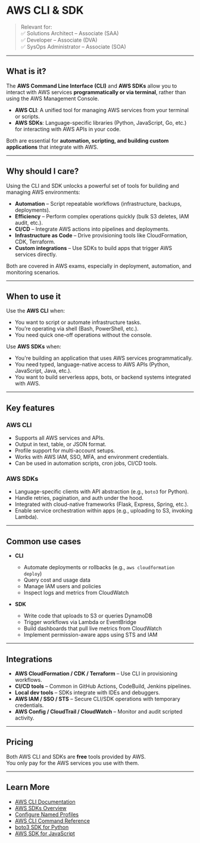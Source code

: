 # AWS CLI & SDK

> Relevant for:  
> ✅ Solutions Architect – Associate (SAA)  
> ✅ Developer – Associate (DVA)  
> ✅ SysOps Administrator – Associate (SOA)

---

## What is it?

The **AWS Command Line Interface (CLI)** and **AWS SDKs** allow you to interact with AWS services **programmatically or via terminal**, rather than using the AWS Management Console.

- **AWS CLI**: A unified tool for managing AWS services from your terminal or scripts.
- **AWS SDKs**: Language-specific libraries (Python, JavaScript, Go, etc.) for interacting with AWS APIs in your code.

Both are essential for **automation, scripting, and building custom applications** that integrate with AWS.

---

## Why should I care?

Using the CLI and SDK unlocks a powerful set of tools for building and managing AWS environments:

- **Automation** – Script repeatable workflows (infrastructure, backups, deployments).
- **Efficiency** – Perform complex operations quickly (bulk S3 deletes, IAM audit, etc.).
- **CI/CD** – Integrate AWS actions into pipelines and deployments.
- **Infrastructure as Code** – Drive provisioning tools like CloudFormation, CDK, Terraform.
- **Custom integrations** – Use SDKs to build apps that trigger AWS services directly.

Both are covered in AWS exams, especially in deployment, automation, and monitoring scenarios.

---

## When to use it

Use the **AWS CLI** when:

- You want to script or automate infrastructure tasks.
- You’re operating via shell (Bash, PowerShell, etc.).
- You need quick one-off operations without the console.

Use **AWS SDKs** when:

- You're building an application that uses AWS services programmatically.
- You need typed, language-native access to AWS APIs (Python, JavaScript, Java, etc.).
- You want to build serverless apps, bots, or backend systems integrated with AWS.

---

## Key features

### AWS CLI
- Supports all AWS services and APIs.
- Output in text, table, or JSON format.
- Profile support for multi-account setups.
- Works with AWS IAM, SSO, MFA, and environment credentials.
- Can be used in automation scripts, cron jobs, CI/CD tools.

### AWS SDKs
- Language-specific clients with API abstraction (e.g., `boto3` for Python).
- Handle retries, pagination, and auth under the hood.
- Integrated with cloud-native frameworks (Flask, Express, Spring, etc.).
- Enable service orchestration within apps (e.g., uploading to S3, invoking Lambda).

---

## Common use cases

- **CLI**
  - Automate deployments or rollbacks (e.g., `aws cloudformation deploy`)
  - Query cost and usage data
  - Manage IAM users and policies
  - Inspect logs and metrics from CloudWatch

- **SDK**
  - Write code that uploads to S3 or queries DynamoDB
  - Trigger workflows via Lambda or EventBridge
  - Build dashboards that pull live metrics from CloudWatch
  - Implement permission-aware apps using STS and IAM

---

## Integrations

- **AWS CloudFormation / CDK / Terraform** – Use CLI in provisioning workflows.
- **CI/CD tools** – Common in GitHub Actions, CodeBuild, Jenkins pipelines.
- **Local dev tools** – SDKs integrate with IDEs and debuggers.
- **AWS IAM / SSO / STS** – Secure CLI/SDK operations with temporary credentials.
- **AWS Config / CloudTrail / CloudWatch** – Monitor and audit scripted activity.

---

## Pricing

Both AWS CLI and SDKs are **free** tools provided by AWS.  
You only pay for the AWS services you use with them.

---

## Learn More

- [AWS CLI Documentation](https://docs.aws.amazon.com/cli/latest/userguide/cli-chap-welcome.html)
- [AWS SDKs Overview](https://aws.amazon.com/tools/)
- [Configure Named Profiles](https://docs.aws.amazon.com/cli/latest/userguide/cli-configure-profiles.html)
- [AWS CLI Command Reference](https://docs.aws.amazon.com/cli/latest/reference/)
- [boto3 SDK for Python](https://boto3.amazonaws.com/v1/documentation/api/latest/index.html)
- [AWS SDK for JavaScript](https://docs.aws.amazon.com/AWSJavaScriptSDK/latest/)
